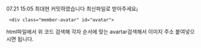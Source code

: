 07.21   15:05    최대현 커밋하였습니다 최신파일로 받아주세요¡
```
 <div class="member-avatar" id="avatar">
```
html파일에서 위 코드 검색해 각자 순서에 맞는 avartar검색해서 이미지 주소 붙여넣으시면 됩니다.
